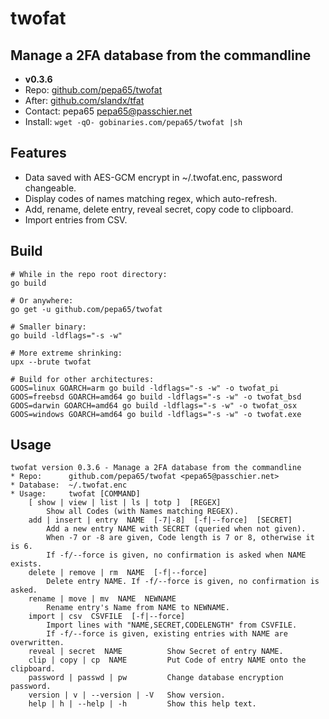 # twofat
## Manage a 2FA database from the commandline
* **v0.3.6**
* Repo: [github.com/pepa65/twofat](https://github.com/pepa65/twofat)
* After: [github.com/slandx/tfat](https://github.com/slandx/tfat)
* Contact: pepa65 <pepa65@passchier.net>
* Install: `wget -qO- gobinaries.com/pepa65/twofat |sh`

## Features
* Data saved with AES-GCM encrypt in ~/.twofat.enc, password changeable.
* Display codes of names matching regex, which auto-refresh.
* Add, rename, delete entry, reveal secret, copy code to clipboard.
* Import entries from CSV.

## Build
```shell
# While in the repo root directory:
go build

# Or anywhere:
go get -u github.com/pepa65/twofat

# Smaller binary:
go build -ldflags="-s -w"

# More extreme shrinking:
upx --brute twofat

# Build for other architectures:
GOOS=linux GOARCH=arm go build -ldflags="-s -w" -o twofat_pi
GOOS=freebsd GOARCH=amd64 go build -ldflags="-s -w" -o twofat_bsd
GOOS=darwin GOARCH=amd64 go build -ldflags="-s -w" -o twofat_osx
GOOS=windows GOARCH=amd64 go build -ldflags="-s -w" -o twofat.exe
```

## Usage
```
twofat version 0.3.6 - Manage a 2FA database from the commandline
* Repo:      github.com/pepa65/twofat <pepa65@passchier.net>
* Database:  ~/.twofat.enc
* Usage:     twofat [COMMAND]
    [ show | view | list | ls | totp ]  [REGEX]
        Show all Codes (with Names matching REGEX).
    add | insert | entry  NAME  [-7|-8]  [-f|--force]  [SECRET]
        Add a new entry NAME with SECRET (queried when not given).
        When -7 or -8 are given, Code length is 7 or 8, otherwise it is 6.
        If -f/--force is given, no confirmation is asked when NAME exists.
    delete | remove | rm  NAME  [-f|--force]
        Delete entry NAME. If -f/--force is given, no confirmation is asked.
    rename | move | mv  NAME  NEWNAME
        Rename entry's Name from NAME to NEWNAME.
    import | csv  CSVFILE  [-f|--force]
        Import lines with "NAME,SECRET,CODELENGTH" from CSVFILE.
        If -f/--force is given, existing entries with NAME are overwritten.
    reveal | secret  NAME          Show Secret of entry NAME.
    clip | copy | cp  NAME         Put Code of entry NAME onto the clipboard.
    password | passwd | pw         Change database encryption password.
    version | v | --version | -V   Show version.
    help | h | --help | -h         Show this help text.
```
